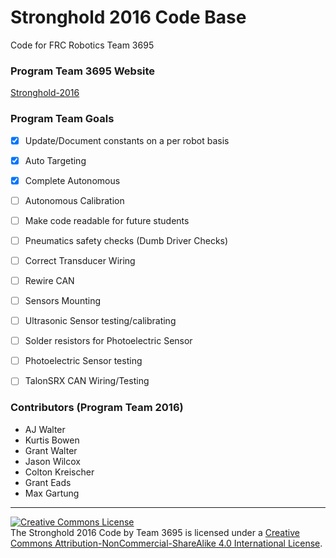 # Stronghold 2016 Code Base
Code for FRC Robotics Team 3695

### Program Team 3695 Website
[Stronghold-2016](http://redinquisitive.github.io/Stronghold-2016/)

### Program Team Goals
- [x] Update/Document constants on a per robot basis
- [x] Auto Targeting
- [x] Complete Autonomous
- [ ] Autonomous Calibration
- [ ] Make code readable for future students
- [ ] Pneumatics safety checks (Dumb Driver Checks)
- [ ] Correct Transducer Wiring
- [ ] Rewire CAN
- [ ] Sensors Mounting
- [ ] Ultrasonic Sensor testing/calibrating
- [ ] Solder resistors for Photoelectric Sensor
- [ ] Photoelectric Sensor testing
- [ ] TalonSRX CAN Wiring/Testing


### Contributors (Program Team 2016)
- AJ Walter
- Kurtis Bowen
- Grant Walter
- Jason Wilcox
- Colton Kreischer
- Grant Eads
- Max Gartung

---

<a rel="license" href="http://creativecommons.org/licenses/by-nc-sa/4.0/"><img alt="Creative Commons License" style="border-width:0" src="https://i.creativecommons.org/l/by-nc-sa/4.0/88x31.png" /></a><br /><span xmlns:dct="http://purl.org/dc/terms/" property="dct:title">The Stronghold 2016 Code</span> by <span xmlns:cc="http://creativecommons.org/ns#" property="cc:attributionName">Team 3695</span> is licensed under a <a rel="license" href="http://creativecommons.org/licenses/by-nc-sa/4.0/">Creative Commons Attribution-NonCommercial-ShareAlike 4.0 International License</a>.

